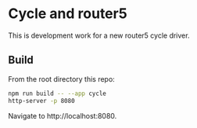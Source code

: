 # Cycle and router5

This is development work for a new router5 cycle driver.

## Build

From the root directory this repo:

```sh
npm run build -- --app cycle
http-server -p 8080
```

Navigate to http://localhost:8080.

